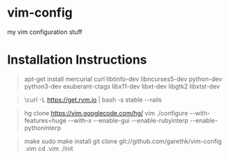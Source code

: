 vim-config
==========

my vim configuration stuff

Installation Instructions
===================

> apt-get install mercurial curl libtinfo-dev libncurses5-dev python-dev python3-dev exuberant-ctags libx11-dev libxt-dev libgtk2 libxtst-dev 

> \curl -L https://get.rvm.io | bash -s stable --rails

> hg clone https://vim.googlecode.com/hg/ vim
> ./configure --with-features=huge --with-x --enable-gui --enable-rubyinterp --enable-pythoninterp

> make
> sudo make install
> git clone git://github.com/garethk/vim-config .vim
> cd .vim
> ./init
